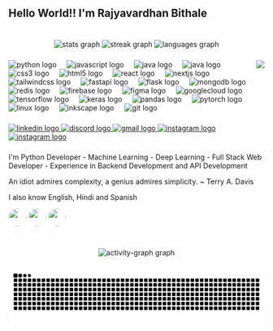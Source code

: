<h2 align="left">Hello World!! I'm Rajyavardhan Bithale</h2>

###

<br clear="both">

<div align="center">
  <img src="https://github-readme-stats.vercel.app/api?username=rajyavardhanbithale&hide_title=false&hide_rank=false&show_icons=true&count_private=true&disable_animations=false&theme=nord&locale=en&hide_border=true&border_radius=15" height="150" alt="stats graph"  />
  <img src="https://streak-stats.demolab.com?user=rajyavardhanbithale&locale=en&mode=daily&theme=nord&hide_border=true&border_radius=15" height="150" alt="streak graph"  />
  <img src="https://github-readme-stats.vercel.app/api/top-langs?username=rajyavardhanbithale&locale=en&hide_title=false&layout=compact&card_width=320&langs_count=6&theme=nord&hide_border=true&border_radius=15" height="150" alt="languages graph"  />
</div>

###

<img align="right" height="150" src="https://i.pinimg.com/originals/b0/7b/5b/b07b5bbfc32b4958810d59a79cd3aac9.gif"  />

###


<div align="left">
  <img src="https://cdn.jsdelivr.net/gh/devicons/devicon/icons/python/python-original.svg" height="30" alt="python logo"  />
  <img width="12" />
  <img src="https://cdn.jsdelivr.net/gh/devicons/devicon/icons/javascript/javascript-original.svg" height="30" alt="javascript logo"  />
  <img width="12" />
  <img src="https://cdn.jsdelivr.net/gh/devicons/devicon/icons/typescript/typescript-original.svg" height="30" alt="java logo"  />
  <img width="12" />
  <img src="https://cdn.jsdelivr.net/gh/devicons/devicon/icons/java/java-original.svg" height="30" alt="java logo"  />
  <img width="12" />
  <img src="https://cdn.jsdelivr.net/gh/devicons/devicon/icons/css3/css3-original.svg" height="30" alt="css3 logo"  />
  <img width="12" />
  <img src="https://cdn.jsdelivr.net/gh/devicons/devicon/icons/html5/html5-original.svg" height="30" alt="html5 logo"  />
  <img width="12" />
  <img src="https://cdn.jsdelivr.net/gh/devicons/devicon/icons/react/react-original.svg" height="30" alt="react logo"  />
  <img width="12" />
  <img src="https://cdn.jsdelivr.net/gh/devicons/devicon/icons/nextjs/nextjs-original.svg" height="30" alt="nextjs logo"  />
  <img width="12" />
  <img src="https://cdn.jsdelivr.net/gh/devicons/devicon/icons/tailwindcss/tailwindcss-original-wordmark.svg" height="30" alt="tailwindcss logo"  />
  <img width="12" />
  <img src="https://cdn.jsdelivr.net/gh/devicons/devicon/icons/fastapi/fastapi-original.svg" height="30" alt="fastapi logo"  />
  <img width="12" />
  <img src="https://cdn.jsdelivr.net/gh/devicons/devicon/icons/flask/flask-original.svg" height="30" alt="flask logo"  />
  <img width="12" />
  <img src="https://cdn.jsdelivr.net/gh/devicons/devicon/icons/mongodb/mongodb-original.svg" height="30" alt="mongodb logo"  />
  <img width="12" />
  <img src="https://cdn.jsdelivr.net/gh/devicons/devicon/icons/redis/redis-original.svg" height="30" alt="redis logo"  />
  <img width="12" />
  <img src="https://cdn.jsdelivr.net/gh/devicons/devicon/icons/firebase/firebase-plain.svg" height="30" alt="firebase logo"  />
  <img width="12" />
  <img src="https://cdn.jsdelivr.net/gh/devicons/devicon/icons/figma/figma-original.svg" height="30" alt="figma logo"  />
  <img width="12" />
  <img src="https://cdn.jsdelivr.net/gh/devicons/devicon/icons/googlecloud/googlecloud-original.svg" height="30" alt="googlecloud logo"  />
  <img width="12" />
  <img src="https://cdn.jsdelivr.net/gh/devicons/devicon/icons/tensorflow/tensorflow-original.svg" height="30" alt="tensorflow logo"  />
  <img width="12" />
  <img src="https://cdn.jsdelivr.net/gh/devicons/devicon/icons/keras/keras-original.svg" height="30" alt="keras logo"  />
  <img width="12" />
  <img src="https://cdn.jsdelivr.net/gh/devicons/devicon/icons/pandas/pandas-original.svg" height="30" alt="pandas logo"  />
  <img width="12" />
  <img src="https://cdn.jsdelivr.net/gh/devicons/devicon/icons/pytorch/pytorch-original.svg" height="30" alt="pytorch logo"  />
  <img width="12" />
  <img src="https://cdn.jsdelivr.net/gh/devicons/devicon/icons/linux/linux-original.svg" height="30" alt="linux logo"  />
  <img width="12" />
  <img src="https://cdn.jsdelivr.net/gh/devicons/devicon/icons/inkscape/inkscape-original.svg" height="30" alt="inkscape logo"  />
  <img width="12" />
  <img src="https://cdn.jsdelivr.net/gh/devicons/devicon/icons/git/git-original.svg" height="30" alt="git logo"  />
</div>

###

<div align="left">
  <a href="https://www.linkedin.com/in/rajyavardhan-bithale-999482258/" target="_blank">
    <img src="https://img.shields.io/static/v1?message=LinkedIn&logo=linkedin&label=&color=0077B5&logoColor=white&labelColor=&style=for-the-badge" height="35" alt="linkedin logo"  />
  </a>
  <a href="https://discordapp.com/users/701056498557517906" target="_blank">
    <img src="https://img.shields.io/static/v1?message=Discord&logo=discord&label=&color=7289DA&logoColor=white&labelColor=&style=for-the-badge" height="35" alt="discord logo"  />
  </a>
  <a href="mailto:bithale02@gmail.com" target="_blank">
    <img src="https://img.shields.io/static/v1?message=Gmail&logo=gmail&label=&color=D14836&logoColor=white&labelColor=&style=for-the-badge" height="35" alt="gmail logo"  />
  </a>
  <a href="https://www.instagram.com/rajyavardhan.8" target="_blank">
    <img src="https://img.shields.io/static/v1?message=Instagram&logo=instagram&label=&color=E4405F&logoColor=white&labelColor=&style=for-the-badge" height="35" alt="instagram logo"  />
  </a>
    <a href="https://wellfound.com/u/rajyavardhan-bithale-1" target="_blank">
    <img src="https://img.shields.io/badge/AngelList-%23D4D4D4.svg?style=for-the-badge&logo=AngelList&logoColor=white" height="35" alt="instagram logo"  />
  </a>
</div>

###

<p align="left">I'm Python Developer - Machine Learning - Deep Learning - Full Stack Web Developer - Experience in Backend Development and API Development
</p>

<p align="left">An idiot admires complexity, a genius admires simplicity. ~ Terry A. Davis</p>

<p align="left">I also know English, Hindi and Spanish </p>
<div align="left">

<img src="https://cdn.jsdelivr.net/gh/hampusborgos/country-flags@main/svg/us.svg" height="35" width="35" style="border-radius:50%"/>
<img src="https://cdn.jsdelivr.net/gh/hampusborgos/country-flags@main/svg/in.svg" height="35" width="35" style="border-radius:50%"/>
<img src="https://cdn.jsdelivr.net/gh/hampusborgos/country-flags@main/svg/es.svg" height="35" width="35" style="border-radius:50%"/>
</div>

###

<br clear="both">

<div align="center">
  <img src="https://github-readme-activity-graph.vercel.app/graph?username=rajyavardhanbithale&radius=16&theme=nord&area=true&order=5&hide_border=true" height="300" alt="activity-graph graph"  />
</div>

###

<img src="https://raw.githubusercontent.com/rajyavardhanbithale/rajyavardhanbithale/output/snake.svg" alt="Snake animation" />

###
